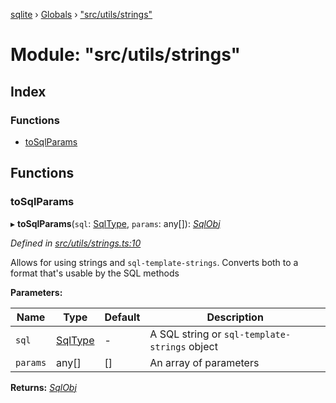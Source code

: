[sqlite](../README.md) › [Globals](../globals.md) › ["src/utils/strings"](_src_utils_strings_.md)

# Module: "src/utils/strings"

## Index

### Functions

* [toSqlParams](_src_utils_strings_.md#tosqlparams)

## Functions

###  toSqlParams

▸ **toSqlParams**(`sql`: [SqlType](_src_interfaces_.isqlite.md#sqltype), `params`: any[]): *[SqlObj](../interfaces/_src_interfaces_.isqlite.sqlobj.md)*

*Defined in [src/utils/strings.ts:10](https://github.com/kriasoft/node-sqlite/blob/244b720/src/utils/strings.ts#L10)*

Allows for using strings and `sql-template-strings`. Converts both to a
format that's usable by the SQL methods

**Parameters:**

Name | Type | Default | Description |
------ | ------ | ------ | ------ |
`sql` | [SqlType](_src_interfaces_.isqlite.md#sqltype) | - | A SQL string or `sql-template-strings` object |
`params` | any[] | [] | An array of parameters  |

**Returns:** *[SqlObj](../interfaces/_src_interfaces_.isqlite.sqlobj.md)*
